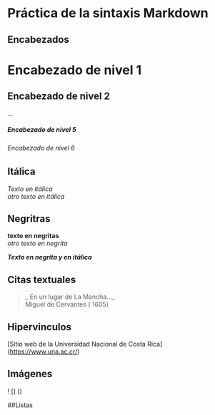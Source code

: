 # Práctica de la sintaxis Markdown

## Encabezados 
# Encabezado de nivel 1 
## Encabezado de nivel 2
...
##### Encabezado de nivel 5
###### Encabezado de nivel 6

## Itálica
*Texto en itálica*
\
_otro texto en itálica_

## Negritras
**texto en negritas**
\
_otro texto en negrita_

_**Texto en negrita y en itálica**_

## Citas textuales
>_ En un lugar de  La Mancha..._
\
Miguel de Cervantes ( 1605)

## Hipervinculos
[Sitio web de la Universidad Nacional de Costa Rica] (https://www.una.ac.cr/)

## Imágenes
! [] ()

##Listas
